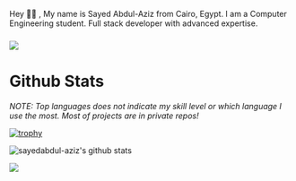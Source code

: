 Hey 🙋‍♂️ , My name is Sayed Abdul-Aziz from Cairo, Egypt. I am a Computer Engineering student. Full stack developer with advanced expertise.
###
![](https://komarev.com/ghpvc/?username=sayedabdul-aziz)
###

# Github Stats

*NOTE: Top languages does not indicate my skill level or which language I use the most. Most of projects are in private repos!*

<!-- <a href="https://github.com/sayedabdul-aziz">
  <img align="center" src="https://github-readme-stats.vercel.app/api?username=sayedabdul-aziz&show_icons=true&theme=gruvbox&count_private=true" alt="Sayed Abdul-Aziz github stats" />
</a>

<a href="https://github.com/sayedabdul-aziz">
  <img align="center" src="https://github-readme-stats.vercel.app/api/top-langs/?username=sayedabdul-aziz&layout=compact&theme=gruvbox" />
</a>

<p align='center'>
<img align='center' src="https://visitor-badge.glitch.me/badge?page_id=sayedabdul-aziz.visitor-badge">
<p/> -->

[![trophy](https://github-profile-trophy.vercel.app/?username=sayedabdul-aziz&theme=onedark)](https://github.com/ryo-ma/github-profile-trophy)

<img align="center" src="https://github-readme-stats.vercel.app/api?username=sayedabdul-aziz&show_icons=true&include_all_commits=true&theme=tokyonight&hide_border=true" alt="sayedabdul-aziz's github stats" /></a>

<img align="center" src="https://github-readme-stats.vercel.app/api/top-langs/?username=sayedabdul-aziz&layout=compact&theme=tokyonight&hide_border=true" /></a>

